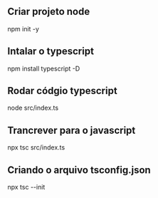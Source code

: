 ## Criar projeto node 
npm init -y

## Intalar o typescript
npm install typescript -D

## Rodar códgio typescript
node src/index.ts

## Trancrever para o javascript
npx tsc src/index.ts

## Criando o arquivo tsconfig.json
npx tsc --init